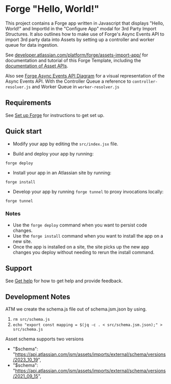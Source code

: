 # Forge "Hello, World!"

This project contains a Forge app written in Javascript that displays "Hello, World!" and ImportId in the "Configure App" modal for 3rd Party Import Structures. 
It also outlines how to make use of Forge's Async Events API to import 3rd party data into Assets by setting up a controller and worker queue for data ingestion. 

See [developer.atlassian.com/platform/forge/assets-import-app/](https://developer.atlassian.com/platform/forge/assets-import-app) for documentation and tutorial of this Forge Template, including the [documentation of Asset APIs](https://developer.atlassian.com/cloud/assets/). 

Also see [Forge Async Events API Diagram](https://dac-static.atlassian.com/platform/forge/images/assets-import-async-events-api-example.png?_v=1.5800.258) for a visual representation of the Async Events API.
With the Controller Queue a reference to `controller-resolver.js` and Worker Queue in `worker-resolver.js`

## Requirements

See [Set up Forge](https://developer.atlassian.com/platform/forge/set-up-forge/) for instructions to get set up.

## Quick start

- Modify your app by editing the `src/index.jsx` file.

- Build and deploy your app by running:
```
forge deploy
```

- Install your app in an Atlassian site by running:
```
forge install
```

- Develop your app by running `forge tunnel` to proxy invocations locally:
```
forge tunnel
```

### Notes
- Use the `forge deploy` command when you want to persist code changes.
- Use the `forge install` command when you want to install the app on a new site.
- Once the app is installed on a site, the site picks up the new app changes you deploy without needing to rerun the install command.

## Support

See [Get help](https://developer.atlassian.com/platform/forge/get-help/) for how to get help and provide feedback.

## Development Notes

ATM we create the schema.js file out of schema.jsm.json by using.
1. ```rm src/schema.js```
2. ```echo "export const mapping = $(jq -c . < src/schema.jsm.json);" > src/schema.js```

Asset schema supports two versions
- "$schema": "https://api.atlassian.com/jsm/assets/imports/external/schema/versions/2023_10_19",
- "$schema": "https://api.atlassian.com/jsm/assets/imports/external/schema/versions/2021_09_15",

